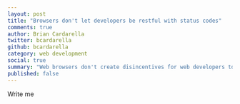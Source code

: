 ```yaml
---
layout: post
title: "Browsers don't let developers be restful with status codes"
comments: true
author: Brian Cardarella
twitter: bcardarella
github: bcardarella
category: web development
social: true
summary: "Web browsers don't create disincentives for web developers to use semantically correct status codes"
published: false
---
```


Write me
